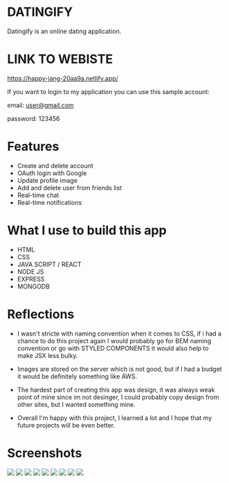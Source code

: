 # DATINGIFY

Datingify is an online dating application.

# LINK TO WEBISTE

https://happy-jang-20aa9a.netlify.app/

If you want to login to my application you can use this sample account:

email: user@gmail.com

password: 123456

# Features

- Create and delete account
- OAuth login with Google
- Update profile image
- Add and delete user from friends list
- Real-time chat
- Real-time notifications

# What I use to build this app

- HTML
- CSS
- JAVA SCRIPT / REACT
- NODE JS
- EXPRESS
- MONGODB

# Reflections

- I wasn't stricte with naming convention when it comes to CSS, if i had a chance to do this project again I would probably go for BEM naming convention or go with STYLED COMPONENTS it would also help to make JSX less bulky.

- Images are stored on the server which is not good, but if I had a budget it would be definitely something like AWS.

- The hardest part of creating this app was design, it was always weak point of mine since im not desinger, I could probably copy design from other sites, but I wanted something mine.

- Overall I'm happy with this project, I learned a lot and I hope that my future projects will be even better.

# Screenshots

<img src='./src/images/photo1.png'>
<img src='./src/images/photo2.png'>
<img src='./src/images/photo3.png'>
<img src='./src/images/photo4.png'>
<img src='./src/images/photo5.png'>
<img src='./src/images/photo6.png'>
<img src='./src/images/photo7.png'>
<img src='./src/images/photo8.png'>
<img src='./src/images/photo9.jpg'>
